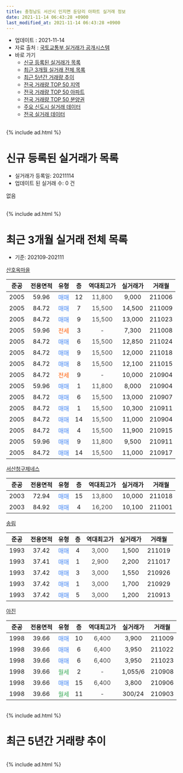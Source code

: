 ```yaml
---
title: 충청남도 서산시 인지면 둔당리 아파트 실거래 정보
date: 2021-11-14 06:43:28 +0900
last_modified_at: 2021-11-14 06:43:28 +0900
---
```


* 업데이트 : 2021-11-14
* 자료 출처 : [국토교통부 실거래가 공개시스템](http://rt.molit.go.kr)
* 바로 가기
    * [신규 등록된 실거래가 목록](#신규-등록된-실거래가-목록)
    * [최근 3개월 실거래 전체 목록](#최근-3개월-실거래-전체-목록)
    * [최근 5년간 거래량 추이](#최근-5년간-거래량-추이)
    * [전국 거래량 TOP 50 지역](https://inasie.github.io/apt-trade-info/최근-3개월-전국에서-가장-거래가-많이-발생한-지역)
    * [전국 거래량 TOP 50 아파트](https://inasie.github.io/apt-trade-info/최근-3개월-전국에서-가장-거래가-많이-발생한-아파트)
    * [전국 거래량 TOP 50 분양권](https://inasie.github.io/apt-trade-info/최근-3개월-전국에서-가장-거래가-많이-발생한-분양권)
    * [주요 신도시 실거래 데이터](https://inasie.github.io/apt-trade-info/주요-신도시)
    * [전국 실거래 데이터](https://inasie.github.io/apt-trade-info/전국)
<br>
{% include ad.html %}
<br>

# 신규 등록된 실거래가 목록
* 실거래가 등록일: 20211114
* 업데이트 된 실거래 수: 0 건

없음

<br>
{% include ad.html %}
<br>

# 최근 3개월 실거래 전체 목록
* 기준: 202109-202111


[산호옥마을](https://search.naver.com/search.naver?query=%EC%B6%A9%EC%B2%AD%EB%82%A8%EB%8F%84+%EC%84%9C%EC%82%B0%EC%8B%9C+%EC%9D%B8%EC%A7%80%EB%A9%B4+%EB%91%94%EB%8B%B9%EB%A6%AC+%EC%82%B0%ED%98%B8%EC%98%A5%EB%A7%88%EC%9D%84)

|준공|전용면적|유형|층|역대최고가|실거래가|거래월|
|:---:|:---:|:---:|:---:|:---:|:---:|:---:|
|2005|59.96|<span style="color:#4285f3">매매</span>|12|<span style="color:#444444">11,800</span>|9,000|211006|
|2005|84.72|<span style="color:#4285f3">매매</span>|7|<span style="color:#444444">15,500</span>|14,500|211009|
|2005|84.72|<span style="color:#4285f3">매매</span>|9|<span style="color:#444444">15,500</span>|13,000|211023|
|2005|59.96|<span style="color:#ff5a00">전세</span>|3|<span style="color:#444444">-</span>|7,300|211008|
|2005|84.72|<span style="color:#4285f3">매매</span>|6|<span style="color:#444444">15,500</span>|12,850|211024|
|2005|84.72|<span style="color:#4285f3">매매</span>|9|<span style="color:#444444">15,500</span>|12,000|211018|
|2005|84.72|<span style="color:#4285f3">매매</span>|8|<span style="color:#444444">15,500</span>|12,100|211015|
|2005|84.72|<span style="color:#ff5a00">전세</span>|9|<span style="color:#444444">-</span>|10,000|210904|
|2005|59.96|<span style="color:#4285f3">매매</span>|1|<span style="color:#444444">11,800</span>|8,000|210904|
|2005|84.72|<span style="color:#4285f3">매매</span>|6|<span style="color:#444444">15,500</span>|13,000|210907|
|2005|84.72|<span style="color:#4285f3">매매</span>|1|<span style="color:#444444">15,500</span>|10,300|210911|
|2005|84.72|<span style="color:#4285f3">매매</span>|14|<span style="color:#444444">15,500</span>|11,000|210904|
|2005|84.72|<span style="color:#4285f3">매매</span>|4|<span style="color:#444444">15,500</span>|11,900|210915|
|2005|59.96|<span style="color:#4285f3">매매</span>|9|<span style="color:#444444">11,800</span>|9,500|210911|
|2005|84.72|<span style="color:#4285f3">매매</span>|14|<span style="color:#444444">15,500</span>|11,000|210917|

[서산청구제네스](https://search.naver.com/search.naver?query=%EC%B6%A9%EC%B2%AD%EB%82%A8%EB%8F%84+%EC%84%9C%EC%82%B0%EC%8B%9C+%EC%9D%B8%EC%A7%80%EB%A9%B4+%EB%91%94%EB%8B%B9%EB%A6%AC+%EC%84%9C%EC%82%B0%EC%B2%AD%EA%B5%AC%EC%A0%9C%EB%84%A4%EC%8A%A4)

|준공|전용면적|유형|층|역대최고가|실거래가|거래월|
|:---:|:---:|:---:|:---:|:---:|:---:|:---:|
|2003|72.94|<span style="color:#4285f3">매매</span>|15|<span style="color:#444444">13,800</span>|10,000|211018|
|2003|84.92|<span style="color:#4285f3">매매</span>|4|<span style="color:#444444">16,200</span>|10,100|211001|

[송림](https://search.naver.com/search.naver?query=%EC%B6%A9%EC%B2%AD%EB%82%A8%EB%8F%84+%EC%84%9C%EC%82%B0%EC%8B%9C+%EC%9D%B8%EC%A7%80%EB%A9%B4+%EB%91%94%EB%8B%B9%EB%A6%AC+%EC%86%A1%EB%A6%BC)

|준공|전용면적|유형|층|역대최고가|실거래가|거래월|
|:---:|:---:|:---:|:---:|:---:|:---:|:---:|
|1993|37.42|<span style="color:#4285f3">매매</span>|4|<span style="color:#444444">3,000</span>|1,500|211019|
|1993|37.41|<span style="color:#4285f3">매매</span>|1|<span style="color:#444444">2,900</span>|2,200|211017|
|1993|37.42|<span style="color:#4285f3">매매</span>|3|<span style="color:#444444">3,000</span>|1,550|210926|
|1993|37.42|<span style="color:#4285f3">매매</span>|1|<span style="color:#444444">3,000</span>|1,700|210929|
|1993|37.42|<span style="color:#4285f3">매매</span>|5|<span style="color:#444444">3,000</span>|1,200|210913|

[아진](https://search.naver.com/search.naver?query=%EC%B6%A9%EC%B2%AD%EB%82%A8%EB%8F%84+%EC%84%9C%EC%82%B0%EC%8B%9C+%EC%9D%B8%EC%A7%80%EB%A9%B4+%EB%91%94%EB%8B%B9%EB%A6%AC+%EC%95%84%EC%A7%84)

|준공|전용면적|유형|층|역대최고가|실거래가|거래월|
|:---:|:---:|:---:|:---:|:---:|:---:|:---:|
|1998|39.66|<span style="color:#4285f3">매매</span>|10|<span style="color:#444444">6,400</span>|3,900|211009|
|1998|39.66|<span style="color:#4285f3">매매</span>|6|<span style="color:#444444">6,400</span>|3,950|211022|
|1998|39.66|<span style="color:#4285f3">매매</span>|6|<span style="color:#444444">6,400</span>|3,950|211023|
|1998|39.66|<span style="color:#34a853">월세</span>|2|<span style="color:#444444">-</span>|1,055/6|210908|
|1998|39.66|<span style="color:#4285f3">매매</span>|15|<span style="color:#444444">6,400</span>|3,800|210906|
|1998|39.66|<span style="color:#34a853">월세</span>|11|<span style="color:#444444">-</span>|300/24|210903|


<br>
{% include ad.html %}
<br>

# 최근 5년간 거래량 추이


<div style="width:100%;">
    <canvas id="deal_progress" height="200"></canvas>
</div>

<script>
new Chart(document.getElementById("deal_progress"), {
    type: 'line',
    data: {
        labels: ['201611','201612','201701','201702','201703','201704','201705','201706','201707','201708','201709','201710','201711','201712','201801','201802','201803','201804','201805','201806','201807','201808','201809','201810','201811','201812','201901','201902','201903','201904','201905','201906','201907','201908','201909','201910','201911','201912','202001','202002','202003','202004','202005','202006','202007','202008','202009','202010','202011','202012','202101','202102','202103','202104','202105','202106','202107','202108','202109','202110','202111'],
        datasets: [{
            label: '매매',
            pointRadius: 1,
            data: [11, 5, 5, 7, 7, 7, 5, 5, 5, 5, 9, 10, 6, 5, 8, 7, 6, 6, 5, 3, 7, 9, 2, 5, 3, 4, 10, 6, 2, 6, 5, 0, 11, 6, 6, 7, 5, 5, 4, 5, 11, 8, 5, 7, 6, 9, 4, 9, 6, 15, 13, 8, 16, 30, 41, 27, 12, 13, 11, 13, 0],
            borderColor: "rgba(255, 201, 14, 1)",
            backgroundColor: "rgba(255, 201, 14, 0.5)",
            fill: false,
            lineTension: 0
        },{
            label: '전월세',
            pointRadius: 1,
            data: [2, 5, 0, 5, 8, 4, 2, 3, 6, 5, 3, 2, 3, 2, 4, 3, 1, 3, 1, 6, 9, 3, 5, 5, 2, 5, 4, 4, 4, 8, 7, 6, 2, 5, 5, 3, 2, 5, 6, 5, 5, 4, 4, 4, 3, 3, 4, 1, 2, 2, 5, 1, 5, 4, 1, 5, 4, 1, 3, 1, 0],
            borderColor: "rgba(0, 141, 185, 1)",
            backgroundColor: "rgba(0, 141, 185, 0.5)",
            fill: false,
            lineTension: 0
        }
        ]
    },
    options: {
        responsive: true,
        title: {
            display: false
        },
        tooltips: {
            mode: 'index',
            intersect: false
        },
        hover: {
            mode: 'nearest',
            intersect: true
        },
        scales: {
            xAxes: [{
                display: true,
                scaleLabel: {
                    display: true,
                    labelString: '년/월'
                }
            }],
            yAxes: [{
                display: true,
                ticks: {
                    suggestedMin: 0,
                },
                scaleLabel: {
                    display: true,
                    labelString: '실거래 수'
                }
            }]
        }
    }
});

</script>


<br>
{% include ad.html %}
<br>

